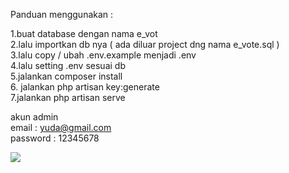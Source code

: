 <p>Panduan menggunakan :</p>

1.buat database dengan nama e_vot <br>
2.lalu importkan db nya ( ada diluar project dng nama e_vote.sql )<br>
3.lalu copy / ubah .env.example menjadi .env <br>
4.lalu setting .env sesuai db <br>
5.jalankan composer install <br>
6. jalankan php artisan key:generate <br>
7.jalankan php artisan serve <br>

akun admin <br>
email : yuda@gmail.com <br>
password : 12345678<br>

<img src="https://spektaweb.com/uploads/kominfo-pp.png" />
